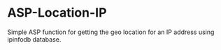 ASP-Location-IP
===============

Simple ASP function for getting the geo location for an IP address using ipinfodb database.
